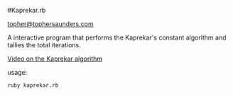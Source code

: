 #Kaprekar.rb

topher@tophersaunders.com

A interactive program that performs the Kaprekar's constant algorithm and tallies the total iterations.

[Video on the Kaprekar algorithm](http://youtu.be/d8TRcZklX_Q)

usage:
```bash
ruby kaprekar.rb
```
